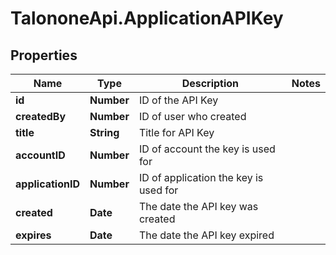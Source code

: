 # TalononeApi.ApplicationAPIKey

## Properties
Name | Type | Description | Notes
------------ | ------------- | ------------- | -------------
**id** | **Number** | ID of the API Key | 
**createdBy** | **Number** | ID of user who created | 
**title** | **String** | Title for API Key | 
**accountID** | **Number** | ID of account the key is used for | 
**applicationID** | **Number** | ID of application the key is used for | 
**created** | **Date** | The date the API key was created | 
**expires** | **Date** | The date the API key expired | 


